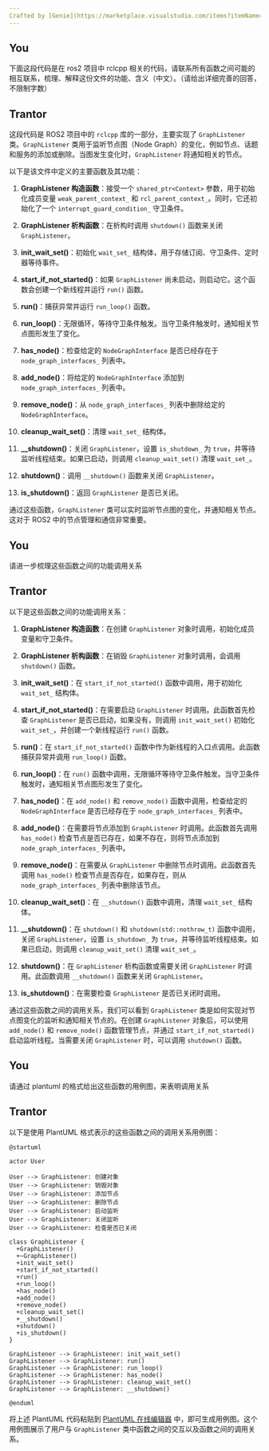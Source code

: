 ```yaml
---
Crafted by [Genie](https://marketplace.visualstudio.com/items?itemName=genieai.chatgpt-vscode)
---
```


## You

下面这段代码是在 ros2 项目中 rclcpp 相关的代码，请联系所有函数之间可能的相互联系，梳理、解释这份文件的功能、含义（中文）。（请给出详细完善的回答，不限制字数）

## Trantor

这段代码是 ROS2 项目中的 `rclcpp` 库的一部分，主要实现了 `GraphListener` 类。`GraphListener` 类用于监听节点图（Node Graph）的变化，例如节点、话题和服务的添加或删除。当图发生变化时，`GraphListener` 将通知相关的节点。

以下是该文件中定义的主要函数及其功能：

1. **GraphListener 构造函数**：接受一个 `shared_ptr<Context>` 参数，用于初始化成员变量 `weak_parent_context_` 和 `rcl_parent_context_`。同时，它还初始化了一个 `interrupt_guard_condition_` 守卫条件。

2. **GraphListener 析构函数**：在析构时调用 `shutdown()` 函数来关闭 `GraphListener`。

3. **init_wait_set()**：初始化 `wait_set_` 结构体，用于存储订阅、守卫条件、定时器等待事件。

4. **start_if_not_started()**：如果 `GraphListener` 尚未启动，则启动它。这个函数会创建一个新线程并运行 `run()` 函数。

5. **run()**：捕获异常并运行 `run_loop()` 函数。

6. **run_loop()**：无限循环，等待守卫条件触发。当守卫条件触发时，通知相关节点图形发生了变化。

7. **has_node()**：检查给定的 `NodeGraphInterface` 是否已经存在于 `node_graph_interfaces_` 列表中。

8. **add_node()**：将给定的 `NodeGraphInterface` 添加到 `node_graph_interfaces_` 列表中。

9. **remove_node()**：从 `node_graph_interfaces_` 列表中删除给定的 `NodeGraphInterface`。

10. **cleanup_wait_set()**：清理 `wait_set_` 结构体。

11. **\_\_shutdown()**：关闭 `GraphListener`，设置 `is_shutdown_` 为 `true`，并等待监听线程结束。如果已启动，则调用 `cleanup_wait_set()` 清理 `wait_set_`。

12. **shutdown()**：调用 `__shutdown()` 函数来关闭 `GraphListener`。

13. **is_shutdown()**：返回 `GraphListener` 是否已关闭。

通过这些函数，`GraphListener` 类可以实时监听节点图的变化，并通知相关节点。这对于 ROS2 中的节点管理和通信非常重要。

## You

请进一步梳理这些函数之间的功能调用关系

## Trantor

以下是这些函数之间的功能调用关系：

1. **GraphListener 构造函数**：在创建 `GraphListener` 对象时调用，初始化成员变量和守卫条件。

2. **GraphListener 析构函数**：在销毁 `GraphListener` 对象时调用，会调用 `shutdown()` 函数。

3. **init_wait_set()**：在 `start_if_not_started()` 函数中调用，用于初始化 `wait_set_` 结构体。

4. **start_if_not_started()**：在需要启动 `GraphListener` 时调用。此函数首先检查 `GraphListener` 是否已启动，如果没有，则调用 `init_wait_set()` 初始化 `wait_set_`，并创建一个新线程运行 `run()` 函数。

5. **run()**：在 `start_if_not_started()` 函数中作为新线程的入口点调用。此函数捕获异常并调用 `run_loop()` 函数。

6. **run_loop()**：在 `run()` 函数中调用，无限循环等待守卫条件触发。当守卫条件触发时，通知相关节点图形发生了变化。

7. **has_node()**：在 `add_node()` 和 `remove_node()` 函数中调用，检查给定的 `NodeGraphInterface` 是否已经存在于 `node_graph_interfaces_` 列表中。

8. **add_node()**：在需要将节点添加到 `GraphListener` 时调用。此函数首先调用 `has_node()` 检查节点是否已存在，如果不存在，则将节点添加到 `node_graph_interfaces_` 列表中。

9. **remove_node()**：在需要从 `GraphListener` 中删除节点时调用。此函数首先调用 `has_node()` 检查节点是否存在，如果存在，则从 `node_graph_interfaces_` 列表中删除该节点。

10. **cleanup_wait_set()**：在 `__shutdown()` 函数中调用，清理 `wait_set_` 结构体。

11. **\_\_shutdown()**：在 `shutdown()` 和 `shutdown(std::nothrow_t)` 函数中调用，关闭 `GraphListener`，设置 `is_shutdown_` 为 `true`，并等待监听线程结束。如果已启动，则调用 `cleanup_wait_set()` 清理 `wait_set_`。

12. **shutdown()**：在 `GraphListener` 析构函数或需要关闭 `GraphListener` 时调用。此函数调用 `__shutdown()` 函数来关闭 `GraphListener`。

13. **is_shutdown()**：在需要检查 `GraphListener` 是否已关闭时调用。

通过这些函数之间的调用关系，我们可以看到 `GraphListener` 类是如何实现对节点图变化的监听和通知相关节点的。在创建 `GraphListener` 对象后，可以使用 `add_node()` 和 `remove_node()` 函数管理节点，并通过 `start_if_not_started()` 启动监听线程。当需要关闭 `GraphListener` 时，可以调用 `shutdown()` 函数。

## You

请通过 plantuml 的格式给出这些函数的用例图，来表明调用关系

## Trantor

以下是使用 PlantUML 格式表示的这些函数之间的调用关系用例图：

```plantuml
@startuml

actor User

User --> GraphListener: 创建对象
User --> GraphListener: 销毁对象
User --> GraphListener: 添加节点
User --> GraphListener: 删除节点
User --> GraphListener: 启动监听
User --> GraphListener: 关闭监听
User --> GraphListener: 检查是否已关闭

class GraphListener {
  +GraphListener()
  +~GraphListener()
  +init_wait_set()
  +start_if_not_started()
  +run()
  +run_loop()
  +has_node()
  +add_node()
  +remove_node()
  +cleanup_wait_set()
  +__shutdown()
  +shutdown()
  +is_shutdown()
}

GraphListener --> GraphListener: init_wait_set()
GraphListener --> GraphListener: run()
GraphListener --> GraphListener: run_loop()
GraphListener --> GraphListener: has_node()
GraphListener --> GraphListener: cleanup_wait_set()
GraphListener --> GraphListener: __shutdown()

@enduml
```

将上述 PlantUML 代码粘贴到 [PlantUML 在线编辑器](http://www.plantuml.com/plantuml/uml) 中，即可生成用例图。这个用例图展示了用户与 `GraphListener` 类中函数之间的交互以及函数之间的调用关系。
